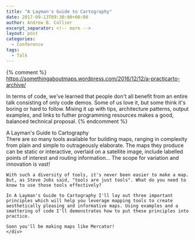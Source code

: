 ```yaml
---
title: "A Layman's Guide to Cartography"
date: 2017-09-13T09:30:00+00:00
author: Andrew B. Collier
excerpt_separator: <!-- more -->
layout: post
categories:
  - Conference
tags:
  - Talk
---
```


{% comment %}
https://somethingaboutmaps.wordpress.com/2016/12/12/a-practicarto-archive/

In terms of code, we've learned that people don't all benefit from an entire talk consisting of only code demos. Some of us love it, but some think it's boring or hard to follow. Mixing it up with tips, architecture patterns, output examples, and links to futher programming resources makes a good, balanced technical proposal.
{% endcomment %}

<div class="talk">
	<div class="title">
	A Layman's Guide to Cartography
	</div>
	<div class="abstract">
	There are so many tools available for building maps, ranging in complexity from plain and simple to outrageously elaborate. The maps they produce can be static or interactive, overlaid on a satellite image, include labelled points of interest and routing information... The scope for variation and innovation is vast!

	With such a diversity of tools, it's never been easier to make a map. But, as Steve Jobs said, "tools are just tools". What do you need to know to use those tools effectively?

	In A Layman's Guide to Cartography I'll lay out three important principles which will help you leverage mapping tools to create aesthetically pleasing and informative maps. Using examples and a smattering of code I'll demonstrates how to put these principles into practice.

	Soon you'll be making maps like Mercator!
	</div>
</div>